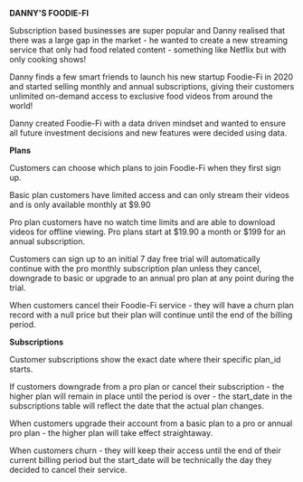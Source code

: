 **DANNY'S FOODIE-FI**

Subscription based businesses are super popular and Danny realised that there
was a large gap in the market - he wanted to create a new streaming service that
only had food related content - something like Netflix but with only
cooking shows!

Danny finds a few smart friends to launch his new startup Foodie-Fi in 2020 and
started selling monthly and annual subscriptions, giving their customers
unlimited on-demand access to exclusive food videos from around the world!

Danny created Foodie-Fi with a data driven mindset and wanted to ensure all
future investment decisions and new features were decided using data.

**Plans**

Customers can choose which plans to join Foodie-Fi when they first sign up.

Basic plan customers have limited access and can only stream their videos and is
only available monthly at $9.90

Pro plan customers have no watch time limits and are able to download videos for
offline viewing. Pro plans start at $19.90 a month or $199 for an annual
subscription.

Customers can sign up to an initial 7 day free trial will automatically
continue with the pro monthly subscription plan unless they cancel, downgrade
to basic or upgrade to an annual pro plan at any point during the trial.

When customers cancel their Foodie-Fi service - they will have a churn plan
record with a null price but their plan will continue until the end of
the billing period.

**Subscriptions**

Customer subscriptions show the exact date where their specific plan_id starts.

If customers downgrade from a pro plan or cancel their subscription - the higher
plan will remain in place until the period is over - the start_date in the
subscriptions table will reflect the date that the actual plan changes.

When customers upgrade their account from a basic plan to a pro or annual
pro plan - the higher plan will take effect straightaway.

When customers churn - they will keep their access until the end of their
current billing period but the start_date will be technically the day they
decided to cancel their service.